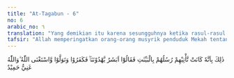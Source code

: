 ```yaml
---
title: "At-Tagabun - 6"
no: 6
arabic_no: ٦
translation: "Yang demikian itu karena sesungguhnya ketika rasul-rasul datang kepada mereka (membawa) keterangan-ke-terangan lalu mereka berkata, “Apakah  (pantas) manusia yang memberi petunjuk kepada kami?” Lalu mereka ingkar dan berpaling; padahal Allah tidak memerlukan (mereka). Dan Allah Mahakaya, Maha Terpuji. "
tafsir: "Allah memperingatkan orang-orang musyrik penduduk Mekah tentang kejadian-kejadian yang telah dialami oleh orang-orang yang mengingkari para rasul sebelum mereka, seperti kaum Nuh, kaum Hud, kaum Saleh, dan lainnya. Kepada mereka telah ditimpakan berbagai azab dan siksa yang bermacam-macam bentuknya. Ada yang berupa banjir yang menenggelamkan dan merusak apa yang ada di atas bumi, ada yang berupa angin topan yang menerbangkan dan menghancurkan bangunan-bangunan tempat tinggal mereka, dan lain sebagainya.\n\n(6) Allah menerangkan bahwa sebab-sebab ditimpakan berbagai azab kepada umat terdahulu itu ialah karena kecerobohan mereka mendustakan para rasul sesudah mereka diberi keterangan yang jelas, dan diperlihatkan mukjizat-mukjizat nyata. Mereka berkata, \"Satu hal yang ajaib bahwa orang yang akan memberi petunjuk kepada kami ialah manusia biasa yang tidak mempunyai sedikit pun kelebihan dari kami. Ia tidak mempunyai pikiran lebih unggul dari kami, dan tidak memiliki kekuatan dan kekuasaan untuk menundukkan kami.\" Dalam ayat yang lain Allah berfirman:\n\nMaka mereka berkata, \"Bagaimana kita akan mengikuti seorang manusia (biasa) di antara kita?\" (al-Qamar/54: 24)\n\nMereka tidak mengetahui bahwa para nabi dan rasul itu adalah orang-orang yang telah dipilih Allah menurut kehendak-Nya, sebagaimana diterangkan dalam firman-Nya:\n\nAllah lebih mengetahui di mana Dia menempatkan tugas kerasulan-Nya. (al-An'am/6: 124)\n\nSetelah keingkaran mereka berkepanjangan dan pembangkangan mereka berlarut-larut, maka Allah membinasakan mereka. Allah tidak memerlukan mereka serta tidak mempunyai kepentingan sedikit pun kepada mereka. Dia Mahakuasa, tidak mempunyai keperluan sedikit pun kepada sesuatu, Maha Terpuji atas segala nikmat yang telah ditetapkan kepada makhluk-Nya."
---
```

ذٰلِكَ بِاَنَّهٗ كَانَتْ تَّأْتِيْهِمْ رُسُلُهُمْ بِالْبَيِّنٰتِ فَقَالُوْٓا اَبَشَرٌ يَّهْدُوْنَنَاۖ فَكَفَرُوْا وَتَوَلَّوْا وَّاسْتَغْنَى اللّٰهُ ۗوَاللّٰهُ غَنِيٌّ حَمِيْدٌ 